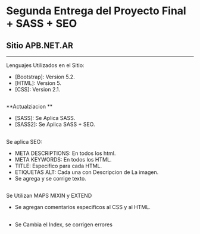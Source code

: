 # Segunda Entrega del Proyecto Final + SASS + SEO
## Sitio APB.NET.AR
***
Lenguajes Utilizados en el Sitio:
* [Bootstrap]: Version 5.2.
* [HTML]: Version 5.
* [CSS]: Version 2.1.
##
**Actualziacion **
* [SASS]: Se Aplica SASS.
* [SASS2]: Se Aplica SASS + SEO.
##
Se aplica SEO:
* META DESCRIPTIONS: En todos los html.
* META KEYWORDS: En todos los HTML.
* TITLE: Especifico para cada HTML.
* ETIQUETAS ALT: Cada una con Descripcion de La imagen.
* Se agrega y se corrige texto.
##
Se Utilizan MAPS MIXIN y EXTEND
* Se agregan comentarios especificos al CSS y al HTML.
##
* Se Cambia el Index, se corrigen errores